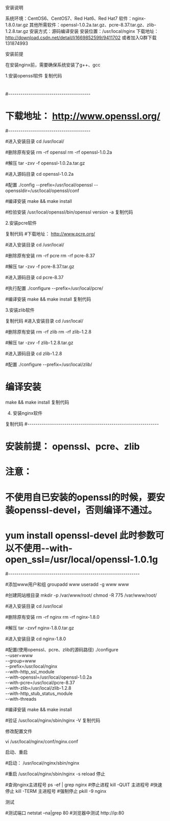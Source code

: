 安装说明

系统环境：CentOS6、CentOS7、Red Hat6、Red Hat7
软件：nginx-1.8.0.tar.gz
其他所需软件：openssl-1.0.2a.tar.gz、pcre-8.37.tar.gz、zlib-1.2.8.tar.gz
安装方式：源码编译安装 
安装位置：/usr/local/nginx 
下载地址：http://download.csdn.net/detail/li1669852599/9411702  或者加入Q群下载 131874993

安装前提

在安装nginx前，需要确保系统安装了g++、gcc

1.安装openssl软件
复制代码
#
#----------------------------------------
# 下载地址： http://www.openssl.org/
#----------------------------------------

#进入安装目录
cd /usr/local/


#删除原有安装
rm -rf openssl
rm -rf openssl-1.0.2a

#解压
tar -zxv -f openssl-1.0.2a.tar.gz

#进入源码目录
cd openssl-1.0.2a

#配置
./config --prefix=/usr/local/openssl --openssldir=/usr/local/openssl/conf

#编译安装
make && make install

#检验安装
/usr/local/openssl/bin/openssl version -a 
复制代码
 

2.安装pcre软件

复制代码
#下载地址： http://www.pcre.org/

#进入安装目录
cd /usr/local/

#删除原有安装
rm -rf pcre
rm -rf pcre-8.37 

#解压
tar -zxv -f pcre-8.37.tar.gz

#进入源码目录
cd pcre-8.37 

#执行配置
./configure --prefix=/usr/local/pcre/

#编译安装
make && make install
复制代码
 

3.安装zlib软件

复制代码
#进入安装目录
cd /usr/local/

#删除原有安装
rm -rf zlib
rm -rf zlib-1.2.8

#解压
tar -zxv -f zlib-1.2.8.tar.gz

#进入源码目录
cd zlib-1.2.8

#配置
./configure --prefix=/usr/local/zlib/

# 编译安装
make && make install
复制代码
 

4. 安装nginx软件

复制代码
#----------------------------------------------------------------
# 安装前提： openssl、pcre、zlib
# 注意：
#    不使用自已安装的openssl的时候，要安装openssl-devel，否则编译不通过。
#    yum install openssl-devel 此时参数可以不使用--with-open_ssl=/usr/local/openssl-1.0.1g
#----------------------------------------------------------------

#添加www用户和组
groupadd www
useradd -g www www


#创建网站根目录
mkdir -p     /var/www/root/
chmod -R 775 /var/www/root/


#进入安装目录
cd /usr/local


#删除原有安装
rm -rf nginx
rm -rf nginx-1.8.0

#解压
tar -zxvf nginx-1.8.0.tar.gz

#进入安装目录
cd nginx-1.8.0

#配置(使用openssl、pcre、zlib的源码路径)
./configure \
--user=www \
--group=www \
--prefix=/usr/local/nginx \
--with-http_ssl_module \
--with-openssl=/usr/local/openssl-1.0.2a \
--with-pcre=/usr/local/pcre-8.37 \
--with-zlib=/usr/local/zlib-1.2.8 \
--with-http_stub_status_module \
--with-threads


#编译安装
make && make install

#验证
/usr/local/nginx/sbin/nginx -V
复制代码


修改配置文件

vi /usr/local/nginx/conf/nginx.conf
 

启动、重启

#启动：
/usr/local/nginx/sbin/nginx 

#重启
/usr/local/nginx/sbin/nginx -s reload
停止

#查询nginx主进程号 
ps -ef | grep nginx
#停止进程 
kill -QUIT 主进程号 
#快速停止 
kill -TERM 主进程号 
#强制停止 
pkill -9 nginx

测试

 

#测试端口 
netstat –na|grep 80
#浏览器中测试 
http://ip:80

 